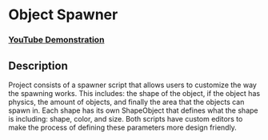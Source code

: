 <h1>Object Spawner</h1>
 
 ### [YouTube Demonstration](https://www.youtube.com/watch?v=KcpgkjVf-rs)

<h2>Description</h2>
Project consists of a spawner script that allows users to customize the way the spawning works. This includes: the shape of the object, if the object has physics, the amount of objects, and finally the area that the objects can spawn in. Each shape has its own ShapeObject that defines what the shape is including: shape, color, and size. Both scripts have custom editors to make the process of defining these parameters more design friendly. 
<br />

